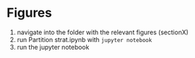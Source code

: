 # Figures
1. navigate into the folder with the relevant figures (sectionX)
2. run Partition strat.ipynb with `jupyter notebook`
3. run the jupyter notebook
